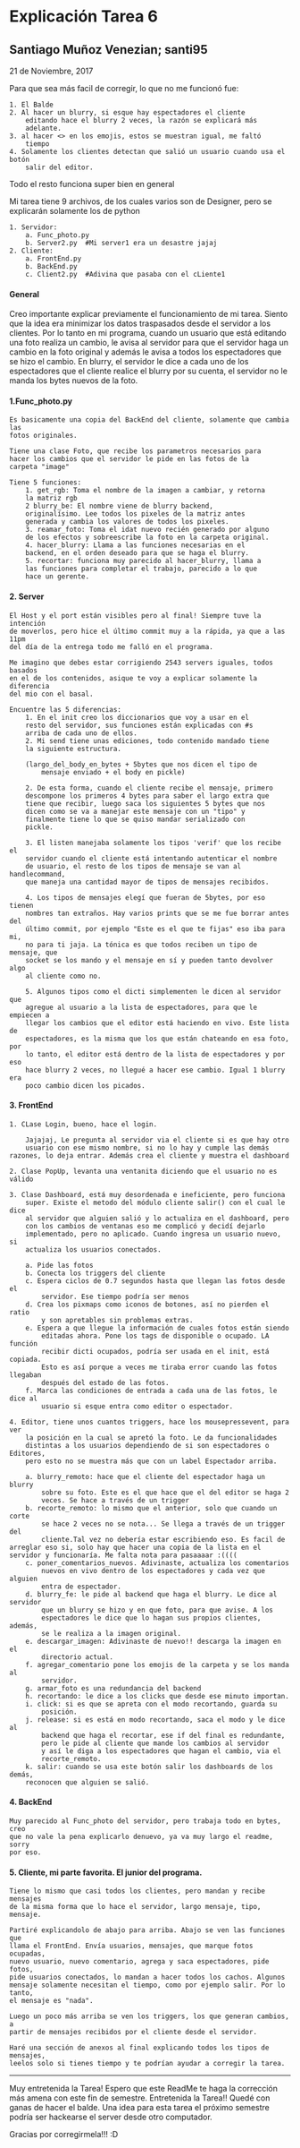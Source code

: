 # Explicación Tarea 6

## Santiago Muñoz Venezian; santi95

21 de Noviembre, 2017

Para que sea más facil de corregir, lo que no me funcionó fue:

    1. El Balde
    2. Al hacer un blurry, si esque hay espectadores el cliente 
        editando hace el blurry 2 veces, la razón se explicará más 
        adelante.
    3. al hacer <> en los emojis, estos se muestran igual, me faltó 
        tiempo
    4. Solamente los clientes detectan que salió un usuario cuando usa el botón
        salir del editor.

Todo el resto funciona super bien en general

Mi tarea tiene 9 archivos, de los cuales varios son de Designer,
 pero se explicarán solamente los de python

    1. Servidor:
        a. Func_photo.py
        b. Server2.py  #Mi server1 era un desastre jajaj
    2. Cliente:
        a. FrontEnd.py
        b. BackEnd.py
        c. Client2.py  #Adivina que pasaba con el cLiente1

#### General

Creo importante explicar previamente el funcionamiento de mi tarea. Siento que 
la idea era minimizar los datos traspasados desde el servidor a los clientes. 
Por lo tanto en mi programa, cuando un usuario que está editando una foto 
realiza un cambio, le avisa al servidor para que el servidor haga un cambio en 
la foto original y además le avisa a todos los espectadores que se hizo el 
cambio. En blurry, el servidor le dice a cada uno de los espectadores que el 
cliente realice el blurry por su cuenta, el servidor no le manda los bytes 
nuevos de la foto.



#### 1.Func_photo.py

    Es basicamente una copia del BackEnd del cliente, solamente que cambia las 
    fotos originales. 

    Tiene una clase Foto, que recibe los parametros necesarios para 
    hacer los cambios que el servidor le pide en las fotos de la 
    carpeta "image"

    Tiene 5 funciones:
        1. get_rgb: Toma el nombre de la imagen a cambiar, y retorna 
        la matriz rgb
        2 blurry_be: El nombre viene de blurry backend, 
        originalísimo. Lee todos los pixeles de la matriz antes 
        generada y cambia los valores de todos los pixeles.
        3. reamar_foto: Toma el idat nuevo recién generado por alguno 
        de los efectos y sobreescribe la foto en la carpeta original.
        4. hacer_blurry: Llama a las funciones necesarias en el 
        backend, en el orden deseado para que se haga el blurry.
        5. recortar: funciona muy parecido al hacer_blurry, llama a 
        las funciones para completar el trabajo, parecido a lo que 
        hace un gerente.

#### 2. Server

    El Host y el port están visibles pero al final! Siempre tuve la intención
    de moverlos, pero hice el último commit muy a la rápida, ya que a las 11pm
    del día de la entrega todo me falló en el programa.

    Me imagino que debes estar corrigiendo 2543 servers iguales, todos basados 
    en el de los contenidos, asique te voy a explicar solamente la diferencia 
    del mio con el basal.

    Encuentre las 5 diferencias:
        1. En el init creo los diccionarios que voy a usar en el 
        resto del servidor, sus funciones están explicadas con #s 
        arriba de cada uno de ellos.
        2. Mi send tiene unas ediciones, todo contenido mandado tiene 
        la siguiente estructura.

        (largo_del_body_en_bytes + 5bytes que nos dicen el tipo de 
            mensaje enviado + el body en pickle)

        2. De esta forma, cuando el cliente recibe el mensaje, primero 
        descompone los primeros 4 bytes para saber el largo extra que 
        tiene que recibir, luego saca los siguientes 5 bytes que nos 
        dicen como se va a manejar este mensaje con un "tipo" y 
        finalmente tiene lo que se quiso mandar serializado con
        pickle.

        3. El listen manejaba solamente los tipos 'verif' que los recibe el 
        servidor cuando el cliente está intentando autenticar el nombre
        de usuario, el resto de los tipos de mensaje se van al handlecommand, 
        que maneja una cantidad mayor de tipos de mensajes recibidos.

        4. Los tipos de mensajes elegí que fueran de 5bytes, por eso tienen 
        nombres tan extraños. Hay varios prints que se me fue borrar antes del 
        último commit, por ejemplo "Este es el que te fijas" eso iba para mi, 
        no para ti jaja. La tónica es que todos reciben un tipo de mensaje, que 
        socket se los mando y el mensaje en sí y pueden tanto devolver algo
        al cliente como no. 

        5. Algunos tipos como el dicti simplementen le dicen al servidor que 
        agregue al usuario a la lista de espectadores, para que le empiecen a 
        llegar los cambios que el editor está haciendo en vivo. Este lista de 
        espectadores, es la misma que los que están chateando en esa foto, por 
        lo tanto, el editor está dentro de la lista de espectadores y por eso
        hace blurry 2 veces, no llegué a hacer ese cambio. Igual 1 blurry era 
        poco cambio dicen los picados.

#### 3. FrontEnd

    1. CLase Login, bueno, hace el login.

        Jajajaj, Le pregunta al servidor via el cliente si es que hay otro 
        usuario con ese mismo nombre, si no lo hay y cumple las demás razones, lo deja entrar. Además crea el cliente y muestra el dashboard

    2. Clase PopUp, levanta una ventanita diciendo que el usuario no es válido

    3. Clase Dashboard, está muy desordenada e ineficiente, pero funciona 
        super. Existe el metodo del módulo cliente salir() con el cual le dice 
        al servidor que alguien salió y lo actualiza en el dashboard, pero 
        con los cambios de ventanas eso me complicó y decidí dejarlo 
        implementado, pero no aplicado. Cuando ingresa un usuario nuevo, si
        actualiza los usuarios conectados. 

        a. Pide las fotos
        b. Conecta los triggers del cliente
        c. Espera ciclos de 0.7 segundos hasta que llegan las fotos desde el 
            servidor. Ese tiempo podría ser menos
        d. Crea los pixmaps como iconos de botones, así no pierden el ratio
            y son apretables sin problemas extras.
        e. Espera a que llegue la información de cuales fotos están siendo
            editadas ahora. Pone los tags de disponible o ocupado. LA función
            recibir dicti ocupados, podría ser usada en el init, está copiada. 
            Esto es así porque a veces me tiraba error cuando las fotos llegaban
            después del estado de las fotos.
        f. Marca las condiciones de entrada a cada una de las fotos, le dice al
            usuario si esque entra como editor o espectador.

    4. Editor, tiene unos cuantos triggers, hace los mousepressevent, para ver
        la posición en la cual se apretó la foto. Le da funcionalidades 
        distintas a los usuarios dependiendo de si son espectadores o Editores, 
        pero esto no se muestra más que con un label Espectador arriba.

        a. blurry_remoto: hace que el cliente del espectador haga un blurry 
            sobre su foto. Este es el que hace que el del editor se haga 2 
            veces. Se hace a través de un trigger
        b. recorte_remoto: lo mismo que el anterior, solo que cuando un corte
            se hace 2 veces no se nota... Se llega a través de un trigger del 
            cliente.Tal vez no debería estar escribiendo eso. Es facil de arreglar eso si, solo hay que hacer una copia de la lista en el servidor y funcionaría. Me falta nota para pasaaaar :((((
        c. poner_comentarios_nuevos. Adivinaste, actualiza los comentarios 
            nuevos en vivo dentro de los espectadores y cada vez que alguien 
            entra de espectador.
        d. blurry_fe: le pide al backend que haga el blurry. Le dice al servidor
            que un blurry se hizo y en que foto, para que avise. A los 
            espectadores le dice que lo hagan sus propios clientes, además, 
            se le realiza a la imagen original.
        e. descargar_imagen: Adivinaste de nuevo!! descarga la imagen en el 
            directorio actual.
        f. agregar_comentario pone los emojis de la carpeta y se los manda al 
            servidor. 
        g. armar_foto es una redundancia del backend
        h. recortando: le dice a los clicks que desde ese minuto importan.
        i. click: si es que se apreta con el modo recortando, guarda su 
            posición.
        j. release: si es está en modo recortando, saca el modo y le dice al
            backend que haga el recortar, ese if del final es redundante, 
            pero le pide al cliente que mande los cambios al servidor
            y así le diga a los espectadores que hagan el cambio, via el
            recorte_remoto.
        k. salir: cuando se usa este botón salir los dashboards de los demás,
        reconocen que alguien se salió.

#### 4. BackEnd

    Muy parecido al Func_photo del servidor, pero trabaja todo en bytes, creo 
    que no vale la pena explicarlo denuevo, ya va muy largo el readme, sorry
    por eso.

#### 5. Cliente, mi parte favorita. El junior del programa.
    
    Tiene lo mismo que casi todos los clientes, pero mandan y recibe mensajes
    de la misma forma que lo hace el servidor, largo mensaje, tipo, mensaje.

    Partiré explicandolo de abajo para arriba. Abajo se ven las funciones que
    llama el FrontEnd. Envía usuarios, mensajes, que marque fotos ocupadas, 
    nuevo usuario, nuevo comentario, agrega y saca espectadores, pide fotos,
    pide usuarios conectados, lo mandan a hacer todos los cachos. Algunos
    mensaje solamente necesitan el tiempo, como por ejemplo salir. Por lo tanto,
    el mensaje es "nada". 

    Luego un poco más arriba se ven los triggers, los que generan cambios, a 
    partir de mensajes recibidos por el cliente desde el servidor. 

    Haré una sección de anexos al final explicando todos los tipos de mensajes, 
    leelos solo si tienes tiempo y te podrían ayudar a corregir la tarea.

--------------------------------------------------------------------------------

Muy entretenida la Tarea! Espero que este ReadMe te haga la corrección más 
amena con este fin de semestre.
Entretenida la Tarea!! Quedé con ganas de hacer el balde. Una idea para esta 
tarea el próximo semestre podría ser hackearse el server desde otro computador.

Gracias por corregirmela!!! :D

